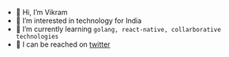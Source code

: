 - 👋 Hi, I’m Vikram
- 👀 I’m interested in technology for India
- 🌱 I’m currently learning `golang, react-native, collarborative technologies`
- 💞️ I can be reached on [twitter](https://twitter.com/LameRathi)

<!---
rathivikram/rathivikram is a ✨ special ✨ repository because its `README.md` (this file) appears on your GitHub profile.
You can click the Preview link to take a look at your changes.
--->
